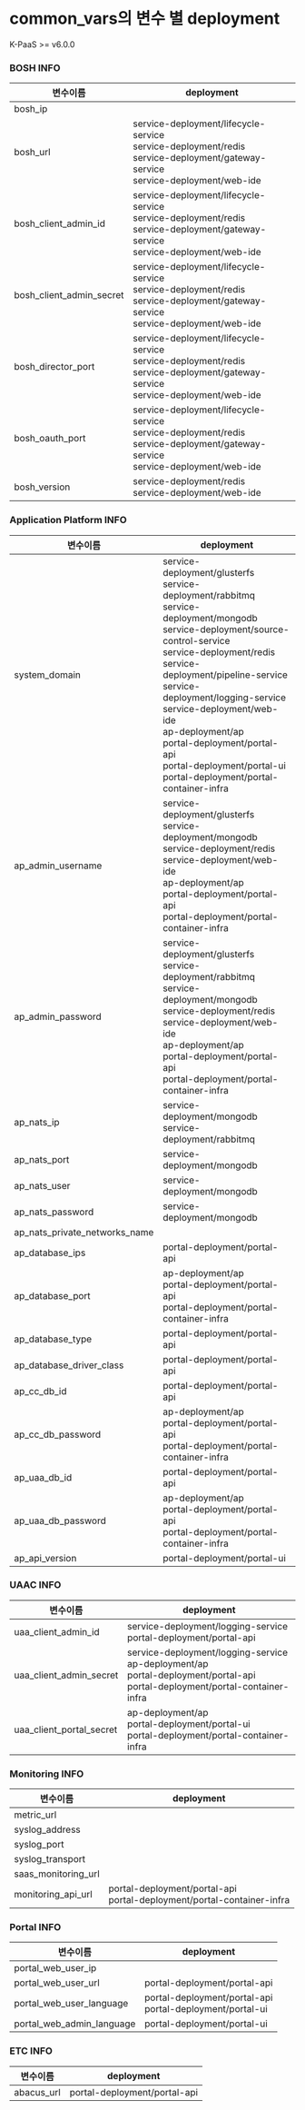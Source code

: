 # common_vars의 변수 별 deployment

K-PaaS >= v6.0.0

### BOSH INFO
|변수이름|deployment|
|------|---|
|bosh_ip||
|bosh_url|service-deployment/lifecycle-service<br>service-deployment/redis<br>service-deployment/gateway-service<br>service-deployment/web-ide|
|bosh_client_admin_id|service-deployment/lifecycle-service<br>service-deployment/redis<br>service-deployment/gateway-service<br>service-deployment/web-ide|
|bosh_client_admin_secret|service-deployment/lifecycle-service<br>service-deployment/redis<br>service-deployment/gateway-service<br>service-deployment/web-ide|
|bosh_director_port|service-deployment/lifecycle-service<br>service-deployment/redis<br>service-deployment/gateway-service<br>service-deployment/web-ide|
|bosh_oauth_port|service-deployment/lifecycle-service<br>service-deployment/redis<br>service-deployment/gateway-service<br>service-deployment/web-ide|
|bosh_version|service-deployment/redis<br>service-deployment/web-ide|

### Application Platform INFO
|변수이름|deployment|
|------|---|
|system_domain|service-deployment/glusterfs<br>service-deployment/rabbitmq<br>service-deployment/mongodb<br>service-deployment/source-control-service<br>service-deployment/redis<br>service-deployment/pipeline-service<br>service-deployment/logging-service<br>service-deployment/web-ide<br>ap-deployment/ap<br>portal-deployment/portal-api<br>portal-deployment/portal-ui<br>portal-deployment/portal-container-infra|
|ap_admin_username|service-deployment/glusterfs<br>service-deployment/mongodb<br>service-deployment/redis<br>service-deployment/web-ide<br>ap-deployment/ap<br>portal-deployment/portal-api<br>portal-deployment/portal-container-infra|
|ap_admin_password|service-deployment/glusterfs<br>service-deployment/rabbitmq<br>service-deployment/mongodb<br>service-deployment/redis<br>service-deployment/web-ide<br>ap-deployment/ap<br>portal-deployment/portal-api<br>portal-deployment/portal-container-infra|
|ap_nats_ip|service-deployment/mongodb<br>service-deployment/rabbitmq|
|ap_nats_port|service-deployment/mongodb|
|ap_nats_user|service-deployment/mongodb|
|ap_nats_password|service-deployment/mongodb|
|ap_nats_private_networks_name| |
|ap_database_ips|portal-deployment/portal-api|
|ap_database_port|ap-deployment/ap<br>portal-deployment/portal-api<br>portal-deployment/portal-container-infra|
|ap_database_type|portal-deployment/portal-api|
|ap_database_driver_class|portal-deployment/portal-api|
|ap_cc_db_id|portal-deployment/portal-api|
|ap_cc_db_password|ap-deployment/ap<br>portal-deployment/portal-api<br>portal-deployment/portal-container-infra|
|ap_uaa_db_id|portal-deployment/portal-api|
|ap_uaa_db_password|ap-deployment/ap<br>portal-deployment/portal-api<br>portal-deployment/portal-container-infra|
|ap_api_version|portal-deployment/portal-ui|


### UAAC INFO
|변수이름|deployment|
|------|---|
|uaa_client_admin_id|service-deployment/logging-service<br>portal-deployment/portal-api|
|uaa_client_admin_secret|service-deployment/logging-service<br>ap-deployment/ap<br>portal-deployment/portal-api<br>portal-deployment/portal-container-infra|
|uaa_client_portal_secret|ap-deployment/ap<br>portal-deployment/portal-ui<br>portal-deployment/portal-container-infra|


### Monitoring INFO
|변수이름|deployment|
|------|---|
|metric_url||
|syslog_address||
|syslog_port||
|syslog_transport||
|saas_monitoring_url||
|monitoring_api_url|portal-deployment/portal-api<br>portal-deployment/portal-container-infra|

### Portal INFO
|변수이름|deployment|
|------|---|
|portal_web_user_ip||
|portal_web_user_url|portal-deployment/portal-api|
|portal_web_user_language|portal-deployment/portal-api<br>portal-deployment/portal-ui|
|portal_web_admin_language|portal-deployment/portal-ui|


### ETC INFO
|변수이름|deployment|
|------|---|
|abacus_url|portal-deployment/portal-api|